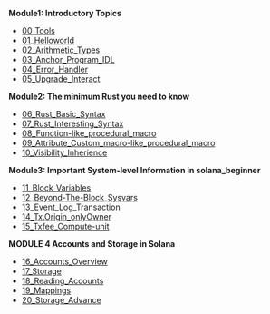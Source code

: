 **Module1: Introductory Topics**
* [00_Tools](solana_beginner/00_Tools/README.md)
* [01_Helloworld](solana_beginner/01_Helloworld/README.md)
* [02_Arithmetic_Types](solana_beginner/02_Arithmetic_Types/README.md)
* [03_Anchor_Program_IDL](solana_beginner/03_Anchor_Program_IDL/README.md)
* [04_Error_Handler](solana_beginner/04_Error_Handler/README.md)
* [05_Upgrade_Interact](solana_beginner/05_Upgrade_Interact/README.md)

**Module2: The minimum Rust you need to know**
* [06_Rust_Basic_Syntax](solana_beginner/06_Rust_Basic_Syntax/README.md)
* [07_Rust_Interesting_Syntax](solana_beginner/07_Rust_Interesting_Syntax/README.md)
* [08_Function-like_procedural_macro](solana_beginner/08_Function-like_procedural_macro/README.md)
* [09_Attribute_Custom_macro-like_procedural_macro](solana_beginner/09_Attribute_Custom_macro/README.md)
* [10_Visibility_Inherience](solana_beginner/10_Visibility_Inherience/README.md)

**Module3: Important System-level Information in solana_beginner**
* [11_Block_Variables](solana_beginner/11_Block_Variables/README.md)
* [12_Beyond-The-Block_Sysvars](solana_beginner/12_Beyond-The-Block_Sysvars/README.md)
* [13_Event_Log_Transaction](solana_beginner/13_Event_Log_Transaction/README.md)
* [14_Tx.Origin_onlyOwner](solana_beginner/14_Tx.Origin_onlyOwner/README.md)
* [15_Txfee_Compute-unit](solana_beginner/15_Txfee_Compute-unit/README.md)

**MODULE 4 Accounts and Storage in Solana**
* [16_Accounts_Overview](solana_beginner/16_Accounts_Overview/README.md)
* [17_Storage](solana_beginner/17_Write_To_Storage/README.md)
* [18_Reading_Accounts](solana_beginner/18_Reading_Accounts/README.md)
* [19_Mappings](solana_beginner/19_Mappings/README.md)
* [20_Storage_Advance](solana_beginner/20_Storage_Advance/README.md)
